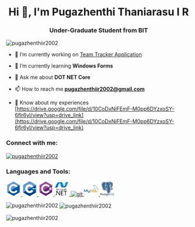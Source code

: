 <h1 align="center">Hi 👋, I'm Pugazhenthi Thaniarasu I R</h1>
<h3 align="center">Under-Graduate Student from BIT</h3>

<p align="left"> <img src="https://komarev.com/ghpvc/?username=pugazhenthiir2002&label=Profile%20views&color=0e75b6&style=flat" alt="pugazhenthiir2002" /> </p>

- 🔭 I’m currently working on [Team Tracker Application](https://github.com/pugazhenthi2002/Team-Tracker-Application)

- 🌱 I’m currently learning **Windows Forms**

- 💬 Ask me about **DOT NET Core**

- 📫 How to reach me **pugazhenthiir2002@gmail.com**

- 📄 Know about my experiences [https://drive.google.com/file/d/10CoDxNiFEmF-M0pp6DYzxoSY-6flr6yl/view?usp=drive_link](https://drive.google.com/file/d/10CoDxNiFEmF-M0pp6DYzxoSY-6flr6yl/view?usp=drive_link)

<h3 align="left">Connect with me:</h3>
<p align="left">
<a href="https://www.leetcode.com/pugazhenthiir2002" target="blank"><img align="center" src="https://raw.githubusercontent.com/rahuldkjain/github-profile-readme-generator/master/src/images/icons/Social/leet-code.svg" alt="pugazhenthiir2002" height="30" width="40" /></a>
</p>

<h3 align="left">Languages and Tools:</h3>
<p align="left"> <a href="https://www.cprogramming.com/" target="_blank" rel="noreferrer"> <img src="https://raw.githubusercontent.com/devicons/devicon/master/icons/c/c-original.svg" alt="c" width="40" height="40"/> </a> <a href="https://www.w3schools.com/cpp/" target="_blank" rel="noreferrer"> <img src="https://raw.githubusercontent.com/devicons/devicon/master/icons/cplusplus/cplusplus-original.svg" alt="cplusplus" width="40" height="40"/> </a> <a href="https://www.w3schools.com/cs/" target="_blank" rel="noreferrer"> <img src="https://raw.githubusercontent.com/devicons/devicon/master/icons/csharp/csharp-original.svg" alt="csharp" width="40" height="40"/> </a> <a href="https://dotnet.microsoft.com/" target="_blank" rel="noreferrer"> <img src="https://raw.githubusercontent.com/devicons/devicon/master/icons/dot-net/dot-net-original-wordmark.svg" alt="dotnet" width="40" height="40"/> </a> <a href="https://git-scm.com/" target="_blank" rel="noreferrer"> <img src="https://www.vectorlogo.zone/logos/git-scm/git-scm-icon.svg" alt="git" width="40" height="40"/> </a> <a href="https://www.mysql.com/" target="_blank" rel="noreferrer"> <img src="https://raw.githubusercontent.com/devicons/devicon/master/icons/mysql/mysql-original-wordmark.svg" alt="mysql" width="40" height="40"/> </a> <a href="https://www.postgresql.org" target="_blank" rel="noreferrer"> <img src="https://raw.githubusercontent.com/devicons/devicon/master/icons/postgresql/postgresql-original-wordmark.svg" alt="postgresql" width="40" height="40"/> </a> </p>

<p><img align="left" src="https://github-readme-stats.vercel.app/api/top-langs?username=pugazhenthiir2002&show_icons=true&locale=en&layout=compact" alt="pugazhenthiir2002" /></p>

<p>&nbsp;<img align="center" src="https://github-readme-stats.vercel.app/api?username=pugazhenthiir2002&show_icons=true&locale=en" alt="pugazhenthiir2002" /></p>

<p><img align="center" src="https://github-readme-streak-stats.herokuapp.com/?user=pugazhenthiir2002&" alt="pugazhenthiir2002" /></p>
